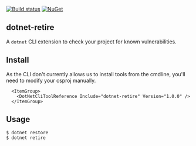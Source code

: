 [![Build status](https://ci.appveyor.com/api/projects/status/pw65hjl5iaaouboi?svg=true)](https://ci.appveyor.com/project/JohnKorsnes/nocommonsnet)
[![NuGet](https://img.shields.io/nuget/dt/dotnet-retire.svg)]()
## dotnet-retire
A `dotnet` CLI extension to check your project for known vulnerabilities.

## Install

As the CLI don't currently allows us to install tools from the cmdline, you'll need to modify your csproj manually.
```
  <ItemGroup>
    <DotNetCliToolReference Include="dotnet-retire" Version="1.0.0" />
  </ItemGroup>
```

## Usage
```
$ dotnet restore
$ dotnet retire
```

